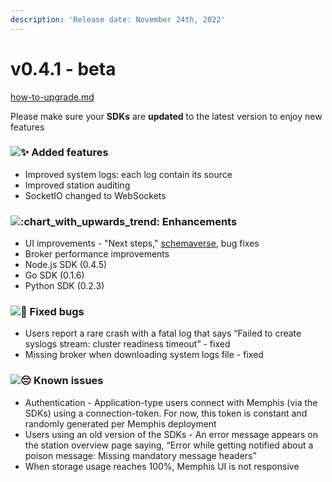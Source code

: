 ```yaml
---
description: 'Release date: November 24th, 2022'
---
```


# v0.4.1 - beta

<!-- {% content-ref url="../how-to-upgrade.md" %} -->
[how-to-upgrade.md](../how-to-upgrade.md)
<!-- {% endcontent-ref %} -->

<!-- {% hint style="warning" %} -->
Please make sure your **SDKs** are **updated** to the latest version to enjoy new features
<!-- {% endhint %} -->

### ![:sparkles:](https://a.slack-edge.com/production-standard-emoji-assets/14.0/apple-medium/2728.png) Added features

* Improved system logs: each log contain its source
* Improved station auditing
* SocketIO changed to WebSockets

### ![:chart\_with\_upwards\_trend:](https://a.slack-edge.com/production-standard-emoji-assets/14.0/apple-medium/1f4c8.png) Enhancements

* UI improvements - "Next steps," [schemaverse](../../memphis/schemaverse-schema-management/), bug fixes
* Broker performance improvements
* Node.js SDK (0.4.5)
* Go SDK (0.1.6)
* Python SDK (0.2.3)

### ![:bug:](https://a.slack-edge.com/production-standard-emoji-assets/14.0/apple-medium/1f41b.png) Fixed bugs

* Users report a rare crash with a fatal log that says “Failed to create syslogs stream: cluster readiness timeout” - fixed
* Missing broker when downloading system logs file - fixed

### ![:pensive:](https://a.slack-edge.com/production-standard-emoji-assets/14.0/apple-medium/1f614.png) Known issues

* Authentication - Application-type users connect with Memphis (via the SDKs) using a connection-token. For now, this token is constant and randomly generated per Memphis deployment
* Users using an old version of the SDKs - An error message appears on the station overview page saying, “Error while getting notified about a poison message: Missing mandatory message headers”
* When storage usage reaches 100%, Memphis UI is not responsive
